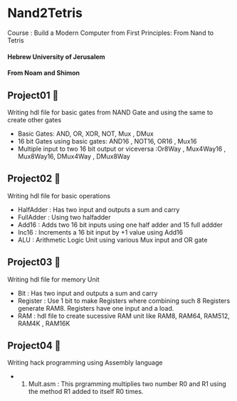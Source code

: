 # Nand2Tetris 
Course : Build a Modern Computer from First Principles: From Nand to Tetris

#### Hebrew University of Jerusalem

#### From Noam and Shimon



## Project01 🌟

Writing hdl file for basic gates from NAND Gate and using the same to create other gates

- Basic Gates: AND, OR, XOR, NOT, Mux , DMux
- 16 bit Gates using basic gates: AND16 , NOT16, OR16 , Mux16 
- Multiple input to two 16 bit output or viceversa :Or8Way , Mux4Way16 , Mux8Way16, DMux4Way , DMux8Way


## Project02 🌟

Writing hdl file for basic operations

- HalfAdder : Has two input and outputs a sum and carry
- FullAdder : Using two halfadder
- Add16 : Adds two 16 bit inputs using one half adder and 15 full addder
- Inc16 : Increments a 16 bit input by +1 value using Add16
- ALU : Arithmetic Logic Unit using various Mux input and OR gate


## Project03 🌟

Writing hdl file for memory Unit 

- Bit : Has two input and outputs a sum and carry
- Register : Use 1 bit to make Registers where combining such 8 Registers generate RAM8. Registers have one input and a load. 
- RAM : hdl file to create sucessive RAM unit like RAM8, RAM64, RAM512, RAM4K , RAM16K

## Project04 🌟

Writing hack programming using Assembly language 

- 1) Mult.asm : This prgramming multiplies two number R0 and R1 using the method R1 added to itself R0 times.

